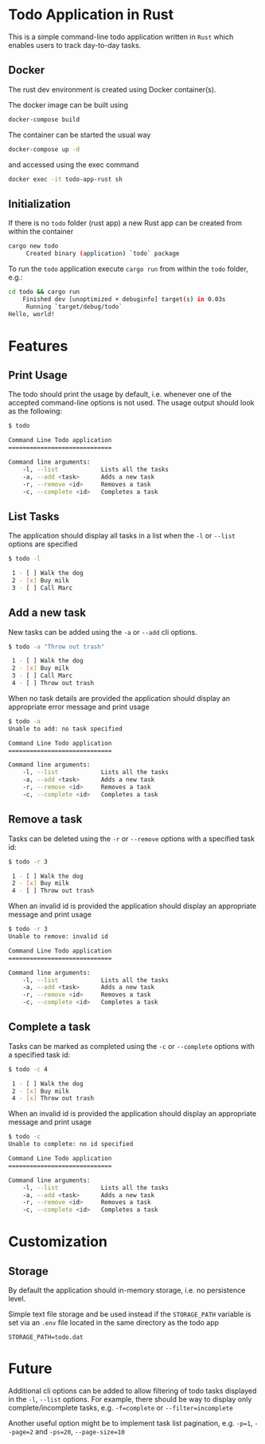 # Todo Application in Rust

This is a simple command-line todo application written in `Rust` which enables users to track day-to-day tasks.

## Docker

The rust dev environment is created using Docker container(s).

The docker image can be built using 

```bash
docker-compose build
```

The container can be started the usual way

```bash
docker-compose up -d
```

and accessed using the exec command

```bash
docker exec -it todo-app-rust sh
```

## Initialization

If there is no `todo` folder (rust app) a new Rust app can be created from within the container

```bash
cargo new todo
     Created binary (application) `todo` package
```

To run the `todo` application execute `cargo run` from within the `todo` folder, e.g.:
```bash
cd todo && cargo run
    Finished dev [unoptimized + debuginfo] target(s) in 0.03s
     Running `target/debug/todo`
Hello, world!
```

# Features

## Print Usage

The todo should print the usage by default, i.e. whenever one of the accepted command-line options is not used. 
The usage output should look as the following:

```bash
$ todo

Command Line Todo application
=============================

Command line arguments:
    -l, --list            Lists all the tasks
    -a, --add <task>      Adds a new task
    -r, --remove <id>     Removes a task
    -c, --complete <id>   Completes a task
```

## List Tasks

The application should display all tasks in a list when the `-l` or `--list` options are specified

```bash
$ todo -l

 1 - [ ] Walk the dog
 2 - [x] Buy milk
 3 - [ ] Call Marc
```

## Add a new task

New tasks can be added using the `-a` or `--add` cli options. 

```bash
$ todo -a "Throw out trash"

 1 - [ ] Walk the dog
 2 - [x] Buy milk
 3 - [ ] Call Marc
 4 - [ ] Throw out trash
```

When no task details are provided the application should display an appropriate error message and print usage

```bash
$ todo -a
Unable to add: no task specified

Command Line Todo application
=============================

Command line arguments:
    -l, --list            Lists all the tasks
    -a, --add <task>      Adds a new task
    -r, --remove <id>     Removes a task
    -c, --complete <id>   Completes a task
```

## Remove a task

Tasks can be deleted using the `-r` or `--remove` options with a specified task id:

```bash
$ todo -r 3

 1 - [ ] Walk the dog
 2 - [x] Buy milk
 4 - [ ] Throw out trash
```

When an invalid id is provided the application should display an appropriate message and print usage

```bash
$ todo -r 3
Unable to remove: invalid id 

Command Line Todo application
=============================

Command line arguments:
    -l, --list            Lists all the tasks
    -a, --add <task>      Adds a new task
    -r, --remove <id>     Removes a task
    -c, --complete <id>   Completes a task
```

## Complete a task

Tasks can be marked as completed using the `-c` or `--complete` options with a specified task id:

```bash
$ todo -c 4

 1 - [ ] Walk the dog
 2 - [x] Buy milk
 4 - [x] Throw out trash
```

When an invalid id is provided the application should display an appropriate message and print usage

```bash
$ todo -c
Unable to complete: no id specified 

Command Line Todo application
=============================

Command line arguments:
    -l, --list            Lists all the tasks
    -a, --add <task>      Adds a new task
    -r, --remove <id>     Removes a task
    -c, --complete <id>   Completes a task
```

# Customization

## Storage

By default the application should in-memory storage, i.e. no persistence level.

Simple text file storage and be used instead if the `STORAGE_PATH` variable is set via an `.env` file located 
in the same directory as the todo app

```env
STORAGE_PATH=todo.dat
```

# Future

Additional cli options can be added to allow filtering of todo tasks displayed in the `-l`, `--list` options. 
For example, there should be way to display only complete/incomplete tasks, e.g. `-f=complete` or `--filter=incomplete`

Another useful option might be to implement task list pagination, e.g. `-p=1`, `--page=2` and `-ps=20`, `--page-size=10`

